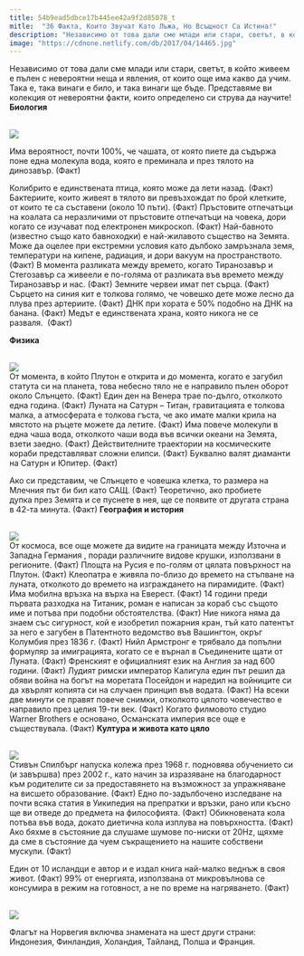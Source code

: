 ```yaml
---
title: 54b9ead5dbce17b445ee42a9f2d85078_t
mitle:  "36 Факта, Които Звучат Като Лъжа, Но Всъщност Са Истина!"
description: "Независимо от това дали сме млади или стари, светът, в който живеем е пълен с невероятни неща и явления, от които още има какво да учим. Така е, така винаги е било, и т�"
image: "https://cdnone.netlify.com/db/2017/04/14465.jpg"
---
```


 <p>Независимо от това дали сме млади или стари, светът, в който живеем е пълен с невероятни неща и явления, от които още има какво да учим. Така е, така винаги е било, и така винаги ще бъде. Представяме ви колекция от невероятни факти, които определено си струва да научите! <strong>Биология</strong></p>      <p> <br/><img src="https://cdnone.netlify.com/db/2017/04/14465.jpg"/><br/></p> <p>Има вероятност, почти 100%, че чашата, от която пиете да съдържа поне една молекула вода, която е преминала и през тялото на динозавър. (Факт)</p>  <p>Колибрито е единствената птица, която може да лети назад. (Факт) Бактериите, които живеят в тялото ви превъзхождат по брой клетките, от които те са съставени (около 10 пъти). (Факт) Пръстовите отпечатъци на коалата са неразличими от пръстовите отпечатъци на човека, дори когато се изучават под електронен микроскоп. (Факт) Най-бавното (известно също като бавноходки) е най-жилавото същество на Земята. Може да оцелее при екстремни условия като дълбоко замръзнала земя, температури на кипене, радиация, и дори вакуум на пространството. (Факт) В момента разликата между времето, когато Тиранозавър и Стегозавър са живеели е по-голяма от разликата във времето между Тиранозавър и нас. (Факт) Земните червеи имат пет сърца. (Факт) Сърцето на синия кит е толкова голямо, че човешко дете може лесно да плува през артериите. (Факт) ДНК при хората е 50% подобно на ДНК на банана. (Факт) Медът е единствената храна, която никога не се разваля.  (Факт)</p>      <p><strong>Физика</strong></p> <p> <br/><img src="https://cdnone.netlify.com/db/2017/04/1111.jpg"/><br/> От момента, в който Плутон е открита и до момента, когато е загубил статута си на планета, това небесно тяло не е направило пълен оборот около Слънцето. (Факт) Един ден на Венера трае по-дълго, отколкото една година. (Факт) Луната на Сатурн – Титан, гравитацията е толкова малка, а атмосферата е толкова гъста, че ако имате малки крила на мястото на ръцете можете да летите. (Факт) Има повече молекули в една чаша вода, отколкото чаши вода във всички океани на Земята, взети заедно. (Факт) Действителните траектории на космическите кораби представляват сложни елипси. (Факт) Буквално валят диаманти на Сатурн и Юпитер. (Факт)</p> <p> Ако си представим, че Слънцето е човешка клетка, то размера на Млечния път би бил като САЩ. (Факт) Теоретично, ако пробиете дупка през Земята и се пуснете в нея, ще се появите от другата страна в 42-та минута. (Факт) <strong>География и история</strong></p> <p> <br/><img src="https://cdnone.netlify.com/db/2017/04/222222.jpg"/><br/> От космоса, все още можете да видите на границата между Източна и Западна Германия , поради различните видове крушки, използвани в регионите. (Факт) Площта на Русия е по-голям от цялата повърхност на Плутон. (Факт) Клеопатра е живяла по-близо до времето на стъпване на луната, отколкото до времето на изграждането на пирамидите. (Факт) Има мобилна връзка на върха на Еверест. (Факт) 14 години преди първата разходка на Титаник, роман е написан за кораб със същото име и потъва при подобни обстоятелства. (Факт) Ние никога няма да знаем със сигурност, кой е изобретил пожарния кран, тъй като патентът за него е загубен в Патентното ведомство във Вашингтон, окръг Колумбия през 1836 г. (Факт) Нийл Армстронг е трябвало да попълни формуляр за имиграцията, когато се е върнал в Съединените щати от Луната. (Факт) Френският е официалният език на Англия за над 600 години. (Факт) Лудият римски император Калигула един път решил да обяви война на богът на моретата Посейдон и наредил на войниците си да хвърлят копията си на случаен принцип във водата. (Факт) На всеки две минути се правят повече снимки, отколкото цялото човечество е направило през целия 19-ти век. (Факт) Когато филмовото студио Warner Brothers е основано, Османската империя все още е съществувала. (Факт) <strong>Култура и живота като цяло</strong></p>      <p> <br/><img src="https://cdnone.netlify.com/db/2017/04/33333.jpg"/><br/> Стивън Спилбърг напуска колежа през 1968 г. подновява обучението си (и завършва) през 2002 г., като начин за изразяване на благодарност към родителите си за предоставянето на възможност за упражняване на висшето образование. (Факт) Едно по-задълбочено изследване на почти всяка статия в Уикипедия на препратки и връзки, рано или късно ще ви отведе до предмета на философията. (Факт) Обикновената кола потъва във вода, докато диетична кола изплува на повърхността. (Факт) Ако бяхме в състояние да слушаме шумове по-ниски от 20Hz, щяхме да сме в състояние да чуем съкращението на нашите собствени мускули. (Факт)</p> <p> Един от 10 исландци е автор и е издал книга най-малко веднъж в своя живот. (Факт) 99% от енергията, използвана от микровълнова се консумира в режим на готовност, а не по време на нагряването. (Факт)</p> <p> <br/><img src="https://cdnone.netlify.com/db/2017/04/Group_1-91-760x499.jpeg"/><br/></p> <p>Флагът на Норвегия включва знамената на шест други страни: Индонезия, Финландия, Холандия, Тайланд, Полша и Франция.</p>       